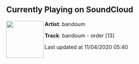 ## Currently Playing on SoundCloud

[<img align="left" width="100" src="https://i1.sndcdn.com/artworks-zn1KbvGxzxdAvEzR-yVehaQ-t50x50.jpg">](https://soundcloud.com/bandoum/order)

**Artist**: bandoum 

**Track**: bandoum - order [13]

Last updated at 11/04/2020 05:40
